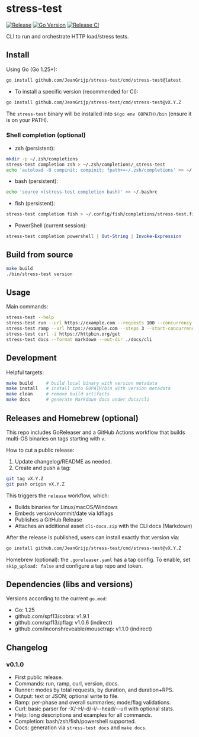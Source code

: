 # stress-test

[![Release](https://img.shields.io/github/v/release/JeanGrijp/stress-test?sort=semver)](https://github.com/JeanGrijp/stress-test/releases)
[![Go Version](https://img.shields.io/badge/Go-1.25%2B-00ADD8?logo=go)](https://go.dev/dl/)
[![Release CI](https://img.shields.io/github/actions/workflow/status/JeanGrijp/stress-test/release.yml?branch=main&label=release)](https://github.com/JeanGrijp/stress-test/actions/workflows/release.yml)

CLI to run and orchestrate HTTP load/stress tests.

## Install

Using Go (Go 1.25+):

```bash
go install github.com/JeanGrijp/stress-test/cmd/stress-test@latest
```

- To install a specific version (recommended for CI):

```bash
go install github.com/JeanGrijp/stress-test/cmd/stress-test@vX.Y.Z
```

The `stress-test` binary will be installed into `$(go env GOPATH)/bin` (ensure it is on your PATH).

### Shell completion (optional)

- zsh (persistent):

```bash
mkdir -p ~/.zsh/completions
stress-test completion zsh > ~/.zsh/completions/_stress-test
echo 'autoload -U compinit; compinit; fpath+=~/.zsh/completions' >> ~/.zshrc
```

- bash (persistent):

```bash
echo 'source <(stress-test completion bash)' >> ~/.bashrc
```

- fish (persistent):

```bash
stress-test completion fish > ~/.config/fish/completions/stress-test.fish
```

- PowerShell (current session):

```powershell
stress-test completion powershell | Out-String | Invoke-Expression
```

## Build from source

```bash
make build
./bin/stress-test version
```

## Usage

Main commands:

```bash
stress-test --help
stress-test run --url https://example.com --requests 100 --concurrency 10
stress-test ramp --url https://example.com --steps 3 --start-concurrency 5 --step-concurrency 5 --requests-per-step 200
stress-test curl -i https://httpbin.org/get
stress-test docs --format markdown --out-dir ./docs/cli
```

## Development

Helpful targets:

```bash
make build     # build local binary with version metadata
make install   # install into GOPATH/bin with version metadata
make clean     # remove build artifacts
make docs      # generate Markdown docs under docs/cli
```

## Releases and Homebrew (optional)

This repo includes GoReleaser and a GitHub Actions workflow that builds multi-OS binaries on tags starting with `v`.

How to cut a public release:

1) Update changelog/README as needed.
2) Create and push a tag:

```bash
git tag vX.Y.Z
git push origin vX.Y.Z
```

This triggers the `release` workflow, which:

- Builds binaries for Linux/macOS/Windows
- Embeds version/commit/date via ldflags
- Publishes a GitHub Release
- Attaches an additional asset `cli-docs.zip` with the CLI docs (Markdown)

After the release is published, users can install exactly that version via:

```bash
go install github.com/JeanGrijp/stress-test/cmd/stress-test@vX.Y.Z
```

Homebrew (optional): the `.goreleaser.yaml` has a tap config. To enable, set `skip_upload: false` and configure a tap repo and token.

## Dependencies (libs and versions)

Versions according to the current `go.mod`:

- Go: 1.25
- github.com/spf13/cobra: v1.9.1
- github.com/spf13/pflag: v1.0.6 (indirect)
- github.com/inconshreveable/mousetrap: v1.1.0 (indirect)

## Changelog

### v0.1.0

- First public release.
- Commands: run, ramp, curl, version, docs.
- Runner: modes by total requests, by duration, and duration+RPS.
- Output: text or JSON; optional write to file.
- Ramp: per-phase and overall summaries; mode/flag validations.
- Curl: basic parser for -X/-H/-d/-i/--head/--url with optional stats.
- Help: long descriptions and examples for all commands.
- Completion: bash/zsh/fish/powershell supported.
- Docs: generation via `stress-test docs` and `make docs`.

